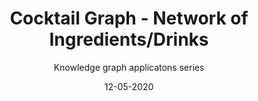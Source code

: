 ---
title: Cocktail Graph - Network of Ingredients/Drinks
subtitle: Knowledge graph applicatons series
layout: default
modal-id: 6
date: 12-05-2020
img: blank.png
iframe: https://chart-studio.plotly.com/~SkylarACD/1.embed
graphheight: 700px
graphwidth: 700px
thumbnail: cocktail-thumbnail.png
alt: image-alt
description: Cocktails have a long and interesting history, the first cocktail is the old fashioned. With  4 ingredients- whisky, bitters, sugar and water; this cocktail was a marked departure from straight liquor wine or beer. In this graph we present a  constellation of beverages that are related by the basic old fashioned which sits in the center. Think of these clusters as families of drinks. Use the tool to explore known relationships or discover new ones!
---